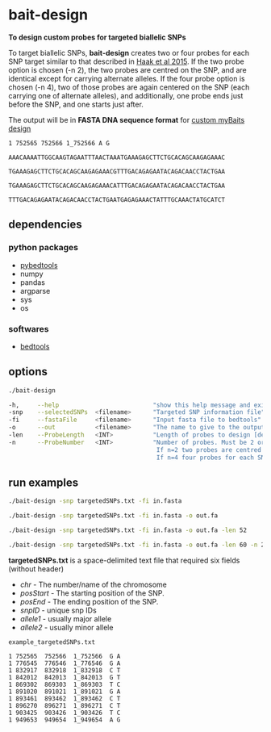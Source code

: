 # bait-design

**To design custom probes for targeted biallelic SNPs**

To target biallelic SNPs, **bait-design** creates two or four probes for each SNP target similar to that described in [Haak et al 2015](https://www.nature.com/articles/nature14317#Sec11). If the two probe option is chosen (-n 2), the two probes are centred on the SNP, and are identical except for carrying alternate alleles. If the four probe option is chosen (-n 4), two of those probes are again centered on the SNP (each carrying one of alternate alleles), and additionally, one probe ends just before the SNP, and one starts just after.

The output will be in **FASTA DNA sequence format** for [custom myBaits design](http://arborbiosci.com/wp-content/uploads/2017/11/myBaits_Sequence_Guidelines.pdf)

```
1 752565 752566 1_752566 A G

AAACAAAATTGGCAAGTAGAATTTAACTAAATGAAAGAGCTTCTGCACAGCAAGAGAAAC
                               TGAAAGAGCTTCTGCACAGCAAGAGAAACGTTTGACAGAGAATACAGACAACCTACTGAA
                               TGAAAGAGCTTCTGCACAGCAAGAGAAACATTTGACAGAGAATACAGACAACCTACTGAA
                                                             TTTGACAGAGAATACAGACAACCTACTGAATGAGAGAAACTATTTGCAAACTATGCATCT
```

## dependencies

### python packages
- [pybedtools](https://daler.github.io/pybedtools/index.html)
- numpy
- pandas
- argparse
- sys
- os

### softwares
- [bedtools](https://bedtools.readthedocs.io/en/latest/)

## options

```bash
./bait-design

-h,     --help                          "show this help message and exit"
-snp    --selectedSNPs  <filename>      "Targeted SNP information file"
-fi     --fastaFile     <filename>      "Input fasta file to bedtools"
-o      --out           <filename>      "The name to give to the output file."
-len    --ProbeLength   <INT>           "Length of probes to design [default=60]"
-n      --ProbeNumber   <INT>           "Number of probes. Must be 2 or 4 [default=4].
                                         If n=2 two probes are centred on the SNP will design
                                         If n=4 four probes for each SNP target will design"
```

## run examples

```bash
./bait-design -snp targetedSNPs.txt -fi in.fasta
```

```bash
./bait-design -snp targetedSNPs.txt -fi in.fasta -o out.fa
```

```bash
./bait-design -snp targetedSNPs.txt -fi in.fasta -o out.fa -len 52
```

```bash
./bait-design -snp targetedSNPs.txt -fi in.fasta -o out.fa -len 60 -n 2
```

**targetedSNPs.txt** is a space-delimited text file that required six fields (without header)

* *chr* - The number/name of the chromosome
* *posStart* - The starting position of the SNP.
* *posEnd* - The ending position of the SNP.
* *snpID* - unique snp IDs
* *allele1* - usually major allele
* *allele2* - usually minor allele

```
example_targetedSNPs.txt

1 752565  752566  1_752566  G A
1 776545  776546  1_776546  G A
1 832917  832918  1_832918  C T
1 842012  842013  1_842013  G T
1 869302  869303  1_869303  T C
1 891020  891021  1_891021  G A
1 893461  893462  1_893462  C T
1 896270  896271  1_896271  C T
1 903425  903426  1_903426  T C
1 949653  949654  1_949654  A G
```
